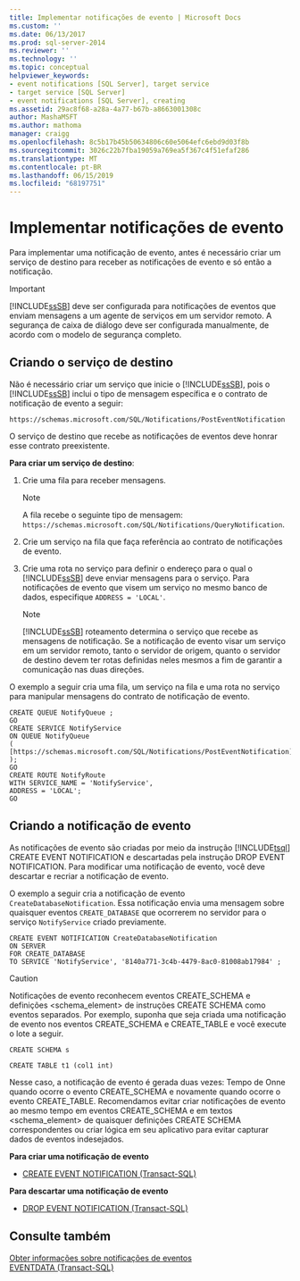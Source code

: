 ```yaml
---
title: Implementar notificações de evento | Microsoft Docs
ms.custom: ''
ms.date: 06/13/2017
ms.prod: sql-server-2014
ms.reviewer: ''
ms.technology: ''
ms.topic: conceptual
helpviewer_keywords:
- event notifications [SQL Server], target service
- target service [SQL Server]
- event notifications [SQL Server], creating
ms.assetid: 29ac8f68-a28a-4a77-b67b-a8663001308c
author: MashaMSFT
ms.author: mathoma
manager: craigg
ms.openlocfilehash: 8c5b17b45b50634806c60e5064efc6ebd9d03f8b
ms.sourcegitcommit: 3026c22b7fba19059a769ea5f367c4f51efaf286
ms.translationtype: MT
ms.contentlocale: pt-BR
ms.lasthandoff: 06/15/2019
ms.locfileid: "68197751"
---
```

# <a name="implement-event-notifications"></a>Implementar notificações de evento
  Para implementar uma notificação de evento, antes é necessário criar um serviço de destino para receber as notificações de evento e só então a notificação.  
  
> [!IMPORTANT]  
>  [!INCLUDE[ssSB](../../includes/sssb-md.md)] deve ser configurada para notificações de eventos que enviam mensagens a um agente de serviços em um servidor remoto. A segurança de caixa de diálogo deve ser configurada manualmente, de acordo com o modelo de segurança completo.  
  
## <a name="creating-the-target-service"></a>Criando o serviço de destino  
 Não é necessário criar um serviço que inicie o [!INCLUDE[ssSB](../../includes/sssb-md.md)], pois o [!INCLUDE[ssSB](../../includes/sssb-md.md)] inclui o tipo de mensagem específica e o contrato de notificação de evento a seguir:  
  
```  
https://schemas.microsoft.com/SQL/Notifications/PostEventNotification  
```  
  
 O serviço de destino que recebe as notificações de eventos deve honrar esse contrato preexistente.  
  
 **Para criar um serviço de destino**:  
  
1.  Crie uma fila para receber mensagens.  
  
    > [!NOTE]  
    >  A fila recebe o seguinte tipo de mensagem: `https://schemas.microsoft.com/SQL/Notifications/QueryNotification`.  
  
2.  Crie um serviço na fila que faça referência ao contrato de notificações de evento.  
  
3.  Crie uma rota no serviço para definir o endereço para o qual o [!INCLUDE[ssSB](../../includes/sssb-md.md)] deve enviar mensagens para o serviço. Para notificações de evento que visem um serviço no mesmo banco de dados, especifique `ADDRESS = 'LOCAL'`.  
  
    > [!NOTE]  
    >  [!INCLUDE[ssSB](../../includes/sssb-md.md)] roteamento determina o serviço que recebe as mensagens de notificação. Se a notificação de evento visar um serviço em um servidor remoto, tanto o servidor de origem, quanto o servidor de destino devem ter rotas definidas neles mesmos a fim de garantir a comunicação nas duas direções.  
  
 O exemplo a seguir cria uma fila, um serviço na fila e uma rota no serviço para manipular mensagens do contrato de notificação de evento.  
  
```  
CREATE QUEUE NotifyQueue ;  
GO  
CREATE SERVICE NotifyService  
ON QUEUE NotifyQueue  
(  
[https://schemas.microsoft.com/SQL/Notifications/PostEventNotification]  
);  
GO  
CREATE ROUTE NotifyRoute  
WITH SERVICE_NAME = 'NotifyService',  
ADDRESS = 'LOCAL';  
GO  
```  
  
## <a name="creating-the-event-notification"></a>Criando a notificação de evento  
 As notificações de evento são criadas por meio da instrução [!INCLUDE[tsql](../../includes/tsql-md.md)] CREATE EVENT NOTIFICATION e descartadas pela instrução DROP EVENT NOTIFICATION. Para modificar uma notificação de evento, você deve descartar e recriar a notificação de evento.  
  
 O exemplo a seguir cria a notificação de evento `CreateDatabaseNotification`. Essa notificação envia uma mensagem sobre quaisquer eventos `CREATE_DATABASE` que ocorrerem no servidor para o serviço `NotifyService` criado previamente.  
  
```  
CREATE EVENT NOTIFICATION CreateDatabaseNotification  
ON SERVER  
FOR CREATE_DATABASE  
TO SERVICE 'NotifyService', '8140a771-3c4b-4479-8ac0-81008ab17984' ;  
```  
  
> [!CAUTION]  
>  Notificações de evento reconhecem eventos CREATE_SCHEMA e definições <schema_element> de instruções CREATE SCHEMA como eventos separados. Por exemplo, suponha que seja criada  uma notificação de evento nos eventos CREATE_SCHEMA e CREATE_TABLE e você execute o lote a seguir.  
>   
>  `CREATE SCHEMA s`  
>   
>  `CREATE TABLE t1 (col1 int)`  
>   
>  Nesse caso, a notificação de evento é gerada duas vezes: Tempo de Onne quando ocorre o evento CREATE_SCHEMA e novamente quando ocorre o evento CREATE_TABLE. Recomendamos evitar criar notificações de evento ao mesmo tempo em eventos CREATE_SCHEMA e em textos <schema_element> de quaisquer definições CREATE SCHEMA correspondentes ou criar lógica em seu aplicativo para evitar capturar dados de eventos indesejados.  
  
 **Para criar uma notificação de evento**  
  
-   [CREATE EVENT NOTIFICATION &#40;Transact-SQL&#41;](/sql/t-sql/statements/create-event-notification-transact-sql)  
  
 **Para descartar uma notificação de evento**  
  
-   [DROP EVENT NOTIFICATION &#40;Transact-SQL&#41;](/sql/t-sql/statements/drop-event-notification-transact-sql)  
  
## <a name="see-also"></a>Consulte também  
 [Obter informações sobre notificações de eventos](event-notifications.md)   
 [EVENTDATA &#40;Transact-SQL&#41;](/sql/t-sql/functions/eventdata-transact-sql)  
  
  
